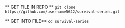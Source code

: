 ** GET FILE IN REPO **
`git clone https://github.com/username5642/survival-series.git`

** GET INTO FILE**
`cd survival-series`
